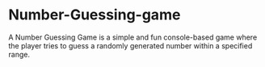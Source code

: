 # Number-Guessing-game
A Number Guessing Game is a simple and fun console-based game where the player tries to guess a randomly generated number within a specified range.
